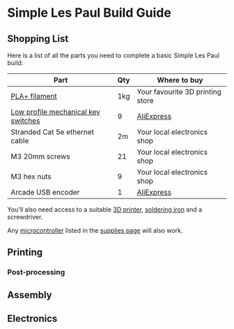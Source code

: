 # Simple Les Paul Build Guide

## Shopping List

Here is a list of all the parts you need to complete a basic Simple Les Paul build: 

| Part                                                            | Qty | Where to buy                                                        |
|-----------------------------------------------------------------|-----|---------------------------------------------------------------------|
| [PLA+ filament](#3d-printer-filament)                           | 1kg | Your favourite 3D printing store                                    |
| [Low profile mechanical key switches](#mechanical-key-switches) | 9   | [AliExpress](https://www.aliexpress.com/item/32959996455.html)      |
| Stranded Cat 5e ethernet cable                                  | 2m  | Your local electronics shop                                         |
| M3 20mm screws                                                  | 21  | Your local electronics shop                                         |
| M3 hex nuts                                                     | 9   | Your local electronics shop                                         |
| Arcade USB encoder                                              | 1   | [AliExpress](https://www.aliexpress.com/item/1005003128403655.html) |

You'll also need access to a suitable [3D printer](/supplies/#3d-printer), [soldering iron](/supplies/#soldering-iron) and a screwdriver.

Any [microcontroller](/supplies/#microcontroller) listed in the [supplies page](/supplies/) will also work.

## Printing

### Post-processing

## Assembly

## Electronics

